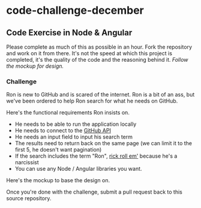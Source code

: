 # code-challenge-december
## Code Exercise in Node & Angular ##
Please complete as much of this as possible in an hour. Fork the repository and work on it from there. It's not the speed at which this project is completed, it's the quality of the code and the reasoning behind it. *Follow the mockup for design.*

### Challenge ####
Ron is new to GitHub and is scared of the internet. Ron is a bit of an ass, but we've been ordered to help Ron search for what he needs on GitHub.

Here's the functional requirements Ron insists on.

 - He needs to be able to run the application locally
 - He needs to connect to the [GitHub API](https://developer.github.com/v3/search/#search-repositories)
 - He needs an input field to input his search term
 - The results need to return back on the same page (we can limit it to the first 5, he doesn't want pagination)
 - If the search includes the term "Ron", [rick roll em'](https://www.youtube.com/watch?v=dQw4w9WgXcQ) because he's a narcissist 
 - You can use any Node / Angular libraries you want.


Here's the mockup to base the design on.


Once you're done with the challenge, submit a pull request back to this source repository.

